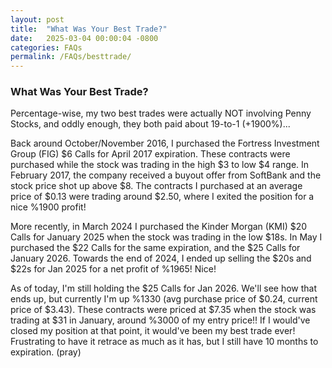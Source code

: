 ```yaml
---
layout: post
title:  "What Was Your Best Trade?"
date:   2025-03-04 00:00:04 -0800
categories: FAQs
permalink: /FAQs/besttrade/
---
```

### What Was Your Best Trade?

Percentage-wise, my two best trades were actually NOT involving Penny Stocks, and oddly enough, they both paid about 19-to-1 (+1900%)...  

Back around October/November 2016, I purchased the Fortress Investment Group (FIG) $6 Calls for April 2017 expiration.  These contracts were purchased while the stock was trading in the high $3 to low $4 range.  In February 2017, the company received a buyout offer from SoftBank and the stock price shot up above $8.  The contracts I purchased at an average price of $0.13 were trading around $2.50, where I exited the position for a nice %1900 profit!  

More recently, in March 2024 I purchased the Kinder Morgan (KMI) $20 Calls for January 2025 when the stock was trading in the low $18s.  In May I purchased the $22 Calls for the same expiration, and the $25 Calls for January 2026.  Towards the end of 2024, I ended up selling the $20s and $22s for Jan 2025 for a net profit of %1965!  Nice!  

As of today, I'm still holding the $25 Calls for Jan 2026.  We'll see how that ends up, but currently I'm up %1330 (avg purchase price of $0.24, current price of $3.43).  These contracts were priced at $7.35 when the stock was trading at $31 in January, around %3000 of my entry price!!  If I would've closed my position at that point, it would've been my best trade ever!  Frustrating to have it retrace as much as it has, but I still have 10 months to expiration. (pray)  